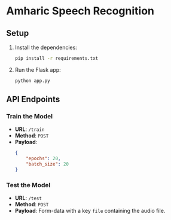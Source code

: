 # Amharic Speech Recognition

## Setup

1. Install the dependencies:
    ```sh
    pip install -r requirements.txt
    ```

2. Run the Flask app:
    ```sh
    python app.py
    ```

## API Endpoints

### Train the Model

- **URL**: `/train`
- **Method**: `POST`
- **Payload**:
    ```json
    {
        "epochs": 20,
        "batch_size": 20
    }
    ```

### Test the Model

- **URL**: `/test`
- **Method**: `POST`
- **Payload**: Form-data with a key `file` containing the audio file.
